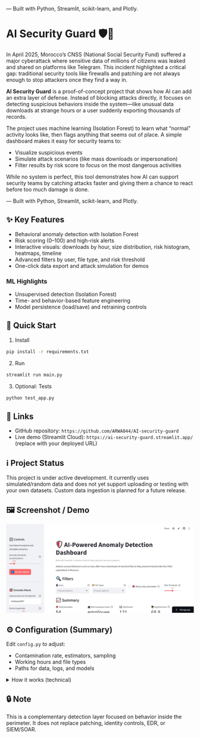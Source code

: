 — Built with Python, Streamlit, scikit-learn, and Plotly.

# AI Security Guard 🛡️🤖

In April 2025, Morocco’s CNSS (National Social Security Fund) suffered a major cyberattack where sensitive data of millions of citizens was leaked and shared on platforms like Telegram. This incident highlighted a critical gap: traditional security tools like firewalls and patching are not always enough to stop attackers once they find a way in.

**AI Security Guard** is a proof-of-concept project that shows how AI can add an extra layer of defense. Instead of blocking attacks directly, it focuses on detecting suspicious behaviors inside the system—like unusual data downloads at strange hours or a user suddenly exporting thousands of records.

The project uses machine learning (Isolation Forest) to learn what “normal” activity looks like, then flags anything that seems out of place. A simple dashboard makes it easy for security teams to:

- Visualize suspicious events
- Simulate attack scenarios (like mass downloads or impersonation)
- Filter results by risk score to focus on the most dangerous activities

While no system is perfect, this tool demonstrates how AI can support security teams by catching attacks faster and giving them a chance to react before too much damage is done.

— Built with Python, Streamlit, scikit-learn, and Plotly.

## ✨ Key Features

- Behavioral anomaly detection with Isolation Forest
- Risk scoring (0–100) and high-risk alerts
- Interactive visuals: downloads by hour, size distribution, risk histogram, heatmaps, timeline
- Advanced filters by user, file type, and risk threshold
- One-click data export and attack simulation for demos

### ML Highlights
- Unsupervised detection (Isolation Forest)
- Time- and behavior-based feature engineering
- Model persistence (load/save) and retraining controls

## 🚀 Quick Start

1) Install
```bash
pip install -r requirements.txt
```

2) Run
```bash
streamlit run main.py
```

3) Optional: Tests
```bash
python test_app.py
```

## 🔗 Links

- GitHub repository: `https://github.com/ARWA044/AI-security-guard`
- Live demo (Streamlit Cloud): `https://ai-security-guard.streamlit.app/` (replace with your deployed URL)

## ℹ️ Project Status

This project is under active development. It currently uses simulated/random data and does not yet support uploading or testing with your own datasets. Custom data ingestion is planned for a future release.

## 🖼️ Screenshot / Demo

![Dashboard Screenshot](docs/Screenshot.jpeg)

## ⚙️ Configuration (Summary)

Edit `config.py` to adjust:
- Contamination rate, estimators, sampling
- Working hours and file types
- Paths for data, logs, and models

<details>
<summary>How it works (technical)</summary>

1. Load or simulate access logs and validate data
2. Engineer behavioral features (e.g., hour-of-day, activity frequency, file sizes)
3. Score with Isolation Forest → normalize to risk score (0–100)
4. Surface high-risk events with alerts and visuals for triage

</details>

## 🔒 Note

This is a complementary detection layer focused on behavior inside the perimeter. It does not replace patching, identity controls, EDR, or SIEM/SOAR.


